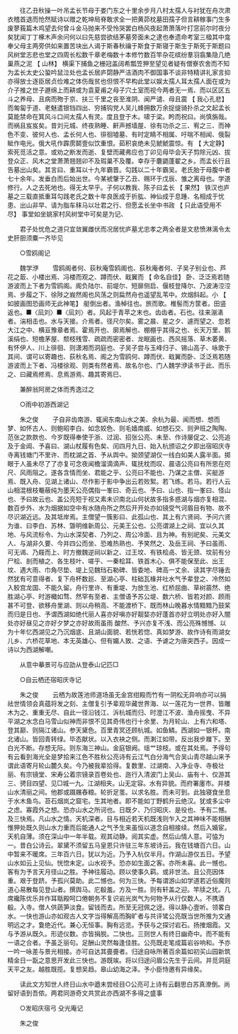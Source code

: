 <!-- { "loadSidebar": true } -->
　　往乙丑秋操一叶吊孟长节母于娄门东之十里余步月八村太孺人与衬犹在舟次肃衣稽首退而怆然赋诗以赠之乾坤局脊敢求全一把黄茆枕墓田孺子但言耕稼事门生多废蓼莪篇木鸡望去何曾斗金马抛来不受怜哭罢白杨风夜起萧萧落叶打窓前尔时夜分矣犹闻丁丁椓木声余问何以曰先慈尝欲结茅墓旁面未之逮也奉遗命考室三楹其中龛奉父母主两旁供如来置苦块出人谒于斯春秋禴于斯食于斯寝于斯生于斯死于斯题曰风树堂志悲也堂之四周长松数千章老梅数十本修竹数百竿杂花缤纷羣羽翕集隐几绝巢燕之泥 【 山林】 横渠下捕鱼之栅冠盖阔希瓢笠狎至望见者疑有僧寮农舍而不知为孟长太史公蛩吟鼠泣处也孟长居庐閟静严洁酒肉不御国事不谈非特精讲礼家言抑亦得放士逐臣居贞俭难之体伤哉贫也但恨不早构此堂以娱太孺人耳太孺人面在或为介子推之世子遯绵上而耕或为袁夏甫之母子穴土室而视今两者无一焉、而以区区五斗之养母、且病而歾于京、扶三千里之丧至淮阴、闻严谴、母且震 【 我心孔悲】 而匍匐于道、老魅遣银铛四出、穷捕钩党人吴儿蜂拥数万余捉缇骑扑杀之文起孟长莫能禁命在箕风斗口间太孺人有灵。度且登于木。啸于梁。盻而祝曰。尚慎旃哉。而祸且岌岌矣。昔刘元城、终夜熟睡、鼾声撼墙屋、徐有功杀之三、宥之三、而神色不变、彼何人也、孟长何人也、徘徊墟墓、有时定睛不相属、吁喘不相闻、俄裂眦作电光。俄大吼作霹雳鬬壹似饮重恨。茹积哀绝未见虩虩震惊。有 【 大定静】 索死觅活之意。或劝之断发而逝、复壁而藏弗应也丁卯见母毕会天子剪除元凶、拔登众正、风木之堂萧萧翘翘卯不及瑕巢不及覆。幸存于麏鼯蓬翟之乡。而孟长行且告墓出山矣。其言曰、重耳以十九年霸晋。勾践以二十年霸吴。老氏胎于母腹中者七十余年。发垂白而后始出世。今某裭鞶于乙丑、赐环于戊辰、雏之离母也。学道修行。人之去死地也。得无太早乎。子何以教我、陈子曰孟长 【 果然】 铁汉也庐墓之三载直抵重耳勾践老氏之数十年良医成于折肱、神仙成于息踵、名相成于忧患、出山非早、请为脂车秣马以壮君之行、但愿孟长坐中书政 【 只此语受用不尽】 事堂如坐姚家村风树堂中可矣是为记、 

　　君子处忧危之道只宜敛翼雌伏而况居忧庐墓尤忠孝之两全者是文悲愤淋漓令太史肝胆须麋一齐毕见 

　　○雪鸥阁记 

　　魏学洢 
　　雪鸥阁者何、荻秋庵雪鸥阁也、荻秋庵者何、子吴子别业也、芦花之菆、小楼出焉、冯楼而观之、蹲而伏、戢翼而 【 命名自佳】 卧、泛泛焉若随游波而上下者为雪鸥阁。阁负陆尔、前堤尔、短扉侧启、偃枝登降尔、乃波涛涳涳焉、步履之下、徐陟之峩然阁也风荡之则扁然舟也遥望乱苇中。炊烟斜起。小 【 如披画图恐画师无此神笔】 艇倒出者。渔棹往也。旅而歌。椎髻而方筐者。田竖返也。■〈凨刘〉■〈凨刘〉者。风起于青苹之末也。齿齿者。石也。往来漰湱者。湍相击也。水与天接。介焉者。径尺尔矣。雾之晨、星之夕、遽而望之、忽若大江之中、横亘豫章者焉、霍焉开也、廓焉解也、棚棚乎其得之也、长天万里、鹅溪绢也、短檐茅屋、颓枝残雪、疏疏而密密者、龙眠画也、西风摇落、草木萎黄、有怀伊人、川上徘徊、则潇湘而洞庭也、子吴子尝与玉峰归子、锡山高子、咏歌于其间、谓可以寄趣也、荻秋名焉、阁之为雪鸥何、蹲而伏、戢翼而卧、泛泛焉若随游波而上下者、冯楼徐观、则类有然者焉、故名尔也、门人魏学洢读书于此、而乐之、曰藏焉修焉、息焉游焉、趣其寄焉巳、 

　　兼醉翁阿房之体而秀逸过之 

　　○雨中初游西湖记 

　　朱之俊 
　　子自非齿南游、辄闻东南山水之美、余杭为最、闻而想、想而梦、如怀古人、则鲍昭李白、如念姣色、则毛嫱南威、如想石交、则尹班之陶陶、范张之款款也、今岁既得奉使于浙、过润、招张公亮、未至、作诗屡促之、公亮追及于金阊、予喜曰、湖山杖履有色矣、闰四月九日、始入杭颁诏之夕即出宿昭庆寺寺离钱塘门不里许、而枕湖之首、予从舆中。拗颈望湖仅一线白如美人露半面。掷眼于人虽未尽了了亦复可念夜闻檐溜滴滴声、辄抚枕而叹、晨语公亮曰有所思在咫尺、风雨阻之。遂各含情而坐、君能之乎、公亮曰不能也、乃谋之主僧、买艇游焉、既入舟、见湖上诸山、尽作影于影中争出云若败絮。若飞练。若马。若行人云山相混根枝罨蔽纯为墨天公亮偶指一峯曰、奇云也、予曰、山也、指一峯曰、怪山也、予曰故云也、盖公亮短于视又素未识南北山何状故多指多惑湖与烟亦复相混、数百步外、水为烟据如空中有水随舟所之然后开开处亦如镜受气诃眉目有物、故不尽识湖近远。及其坻岸焉。主僧望一簇影曰、此孤山也、其上有六贤祠、予问六贤为谁、曰李白、苏林、曁明维新周公、元美王公也、公亮谓湖上之祠、宜以久其地、与风流标令、为山水深契者、乃列之、周公冷面、且为神。有别祀矣、元美文人、与湖非久要、今并四公而坐、恐难热熟也、予笑然之、及岳王祠、予曰虽雨、可无谒、乃屐而上、时方撤魏逆祠以新之、过王坟、有铁桧卨、皆无颈、坟前有分尸桧、剖而植之、各生枝叶、嗟乎、一秦桧耳、铁首木心、俱不能保至此、出王坟、遇大雨、巾角尽垫、堤上见魏珰石勒碑、皆委地、碑高一丈余、读其字尽锤去然犹有可意得者、复下舟杯数廵、至湖心亭、柱础瓦椽并吐水气予辈登之、冷然如入鲛宫龙国、不能久留。舟行里许、有重堤、为放生池、红桥屈曲、草树蓊然、绝胜湖心亭、时游檝如骛、然罕有至者、主僧语予苏公堤、数六桥、皆若对颜、顾雨甚不可登、欲移舟里湖、则以舟稍高、不能渡桥下、既而林山晚暮水情黯黯乃鼓桨而归是日也、予谓西湖如绝代丽人喜亦好嗔亦好靓娤亦好蓬首亦好立明处亦好入闇处亦好昼见之亦好夕梦之亦好故雨虽雨 酸然、予兴亦复不浅、而公亮殊憾憾、以为十年忆西湖见之乃沉烟底、且湖山面貌、若恍若惚、真如梦游、故作诗有雨湖女儿乡、六桥花草地、本无英雄心、但有媚人致、之语、予谑之为唐突西子。因成一诗以为西湖解嘲。 

　　从意中摹景可与应劭从登泰山记匹□ 

　　○自云栖还宿昭庆寺记 

　　朱之俊 
　　云栖为故莲池师道场虽无金宫绀殿而竹有一阴松无异响亦可以捐祛世情领会真蕴将发之刻、主僧复引予辈观华藏世界海、以一莲花为一世界、皆雕木为之、重重无尽、自此一径沿钱江、泝杭城而归、时澄江不波、渔舟摇曳、不异平湖之水念白马雪山似神而非恨不见其奇伟也行十余里、为月轮山、上有六和塔、登其巅、则隔江诸山。参天黛色。百里青冥还顾杭城。如鱼鳞。西湖如一银杯。南北诸山。皆回青转绿。毕态献状。以入衣袂之侧。而溂江如带。反出我步屧下。至白光不断。存想无际。则东海三神山。金庭银阙。瑶艹琼枝。或在其处焉。予得句有云看到海光全是梦拾来江色不胜秋公亮诗有云江气白分海气合吴山青尽越山来予谓此语寄月轮山麓久矣。今乃被我辈拾得。复数里、过湖南、入净业寺、寺极壮丽、有宗镜堂、宋寿公着宗镜录百卷处也、迤行入清波门上吴山、庙有十、仅游其三、骋目四望、见□城一九。江湖相夹。山无定容。水有异貌。而府署廛市。并楼山水清丽之间。他郡或蹑屩舂粮。轮折足茧。以求名胜。而未可到。此独寝食坐息于水木鱼鸟。苔石烟岚之窟宅。生其地者。即不能如丁野鹤升云绝汉。犹或多尘中之虑。寡霞外之想。恐亦山水之所诃也。日既夕、乃归昭庆、是役也、予有二憾。及三快焉。凡山水之情。天机深者。目与相近若天机既浅则乍入之其神味不能相酬惟狎处既久则山水力重而后能通人之气予生来虽恒以道念自相接续。然后入婚宦。天机自薄。须在深山中一年半载。观其动静。阅其实虚。然后山情人意。可恊为一。昔白公诗云。翠黛不须留五马皇恩只许驻三年东坡诗云。我在钱塘百六日。山中暂来不暖席。三年百六日。犹以为近。乃予入杭仅半月。作湖山游仅五日。予望山水如云上见仙。恍惚未定。山水视予。恐亦如生面之客。亦所未喜。此一憾也。客有为予言天月径山之胜。予神往履动。顾以使事久羁。或非世法。且公亮因体重。艰于登跻。予孤兴莫助。此二憾也。何为三快。予每谓游山如学道若近俗魔则道心易散每见登山者。撰舆马。庀殽羞。方及一胜。则有轩盖之迎。竿牍之扰。几席纔陈优乐并作耳聒殿呵口倦朝务不复识岩光岚气为何物予从行仅数人。不携酒殽。入寺。僧人供蔬笋淡食。留钱而去。所至无冠佩之迓。得以静心壹听。领畧白水。一快也游山亦如观古人文字当得解高而胸旷者与共评骘公亮既当世所推为文通明远之才。敻绝近代。兼心无恒事。胸有远览。予获与之探讨岩石。扬搉烟霞。又与予游从既久。形迹仪数。亦皆捐脱。二快也。三则世人有终日幽奇中。而不能有一语之合者。予虽乏丽句。足酬山灵然每逢佳胜。公亮既走笔成篇岩谷响和。予亦一吟一咏差与景光相接。亦可自达其亹亹者。归途自咏所著百余篇如初买山园新筑精金日一翫之意思开发此三快也。游既竢。将以归途问眉公先生于云间。并觅洞庭天平之友。越胜既揽。复想吴趋。皋山幼海之泽。予小臣恃邀有异缘矣。 

　　读此文方知世人终日山水中遒未尝经目○公亮可上诗有云翻思白苏真潦倒。尚留好语到吾侬。两君同游奇文共赏此亦西湖不多得之盛事 

　　○发昭庆宿弓 殳光庵记 

　　朱之俊 
